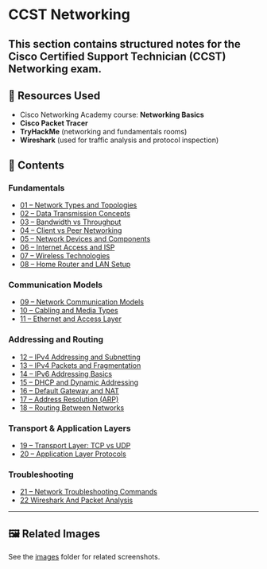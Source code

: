 # CCST Networking


This section contains structured notes for the Cisco Certified Support Technician (CCST) Networking exam.
---

## 🧰 Resources Used

- Cisco Networking Academy course: **Networking Basics**
- **Cisco Packet Tracer**
- **TryHackMe** (networking and fundamentals rooms)
- **Wireshark** (used for traffic analysis and protocol inspection)

## 📘 Contents

### Fundamentals
- [01 – Network Types and Topologies](01-network-types-and-topologies.md)
- [02 – Data Transmission Concepts](02-data-transmission-concepts.md)
- [03 – Bandwidth vs Throughput](03-bandwidth-vs-throughput.md)
- [04 – Client vs Peer Networking](04-client-vs-peer-networking.md)
- [05 – Network Devices and Components](05-network-devices-and-components.md)
- [06 – Internet Access and ISP](06-internet-access-and-isp.md)
- [07 – Wireless Technologies](07-wireless-technologies.md)
- [08 – Home Router and LAN Setup](08-home-router-and-lan-setup.md)

### Communication Models
- [09 – Network Communication Models](09-network-communication-models.md)
- [10 – Cabling and Media Types](10-cabling-and-media-types.md)
- [11 – Ethernet and Access Layer](11-ethernet-and-access-layer.md)

### Addressing and Routing
- [12 – IPv4 Addressing and Subnetting](12-ipv4-addressing-and-subnetting.md)
- [13 – IPv4 Packets and Fragmentation](13-ipv4-packets-and-fragmentation.md)
- [14 – IPv6 Addressing Basics](14-ipv6-addressing-basics.md)
- [15 – DHCP and Dynamic Addressing](15-dhcp-and-dynamic-addressing.md)
- [16 – Default Gateway and NAT](16-default-gateway-and-nat.md)
- [17 – Address Resolution (ARP)](17-address-resolution-arp.md)
- [18 – Routing Between Networks](18-routing-between-networks.md)

### Transport & Application Layers
- [19 – Transport Layer: TCP vs UDP](19-transport-layer-tcp-vs-udp.md)
- [20 – Application Layer Protocols](20-application-layer-protocols.md)

### Troubleshooting
- [21 – Network Troubleshooting Commands](21-network-troubleshooting-commands.md)
- [22 Wireshark And Packet Analysis](22-wireshark-and-packet-analysis.md)

---

## 🖼️ Related Images
See the [images](./images/) folder for related screenshots.